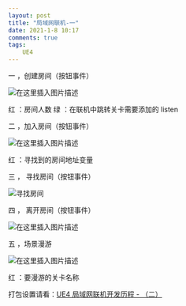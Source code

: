```yaml
---
layout: post
title: "局域网联机-一"
date: 2021-1-8 10:17
comments: true
tags: 
	UE4
---
```

一 ，创建房间（按钮事件）

![在这里插入图片描述](https://img-blog.csdnimg.cn/20201019175909671.png?x-oss-process=image/watermark,type_ZmFuZ3poZW5naGVpdGk,shadow_10,text_aHR0cHM6Ly9ibG9nLmNzZG4ubmV0L3FxXzQyNjczOTIx,size_16,color_FFFFFF,t_70#pic_center)

<!-- more -->

红 ：房间人数
绿 ：在联机中跳转关卡需要添加的 listen

二 ，加入房间（按钮事件）

![在这里插入图片描述](https://img-blog.csdnimg.cn/20201019180105836.png?x-oss-process=image/watermark,type_ZmFuZ3poZW5naGVpdGk,shadow_10,text_aHR0cHM6Ly9ibG9nLmNzZG4ubmV0L3FxXzQyNjczOTIx,size_16,color_FFFFFF,t_70#pic_center)

红 ：寻找到的房间地址变量


三 ， 寻找房间（按钮事件）

![寻找房间](https://img-blog.csdnimg.cn/20201019180239585.png?x-oss-process=image/watermark,type_ZmFuZ3poZW5naGVpdGk,shadow_10,text_aHR0cHM6Ly9ibG9nLmNzZG4ubmV0L3FxXzQyNjczOTIx,size_16,color_FFFFFF,t_70#pic_center)

四 ， 离开房间（按钮事件）

![在这里插入图片描述](https://img-blog.csdnimg.cn/20201019180539814.png?x-oss-process=image/watermark,type_ZmFuZ3poZW5naGVpdGk,shadow_10,text_aHR0cHM6Ly9ibG9nLmNzZG4ubmV0L3FxXzQyNjczOTIx,size_16,color_FFFFFF,t_70#pic_center)

五 ，场景漫游

![在这里插入图片描述](https://img-blog.csdnimg.cn/20201019180453371.png?x-oss-process=image/watermark,type_ZmFuZ3poZW5naGVpdGk,shadow_10,text_aHR0cHM6Ly9ibG9nLmNzZG4ubmV0L3FxXzQyNjczOTIx,size_16,color_FFFFFF,t_70#pic_center)

红 ：要漫游的关卡名称

打包设置请看：[UE4 局域网联机开发历程 - （二）](https://blog.csdn.net/qq_42673921/article/details/109180517)

